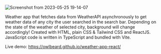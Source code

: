 ![Screenshot from 2023-05-25 19-14-07](https://github.com/owlbeard/weather-app-react/assets/86158333/2b56a8ca-8d0a-4021-8513-cd222699e7c6)

Weather app that fetches data from WeatherAPI asynchronously to get weather data of any city the user searched in the search bar. Depending on the state of the weather of selected city, background will change accordingly! Created with HTML, plain CSS & Tailwind CSS and ReactJS. JavaScript code is written in TypeScript and bundled with Vite.

Live demo: https://owlbeard.github.io/weather-app-react/
